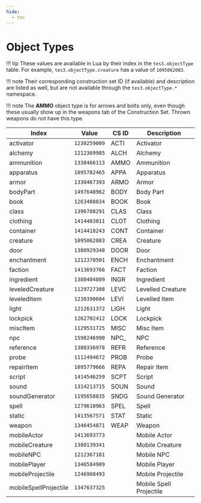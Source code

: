 ```yaml
---
hide:
  - toc
---
```


# Object Types

!!! tip
	These values are available in Lua by their index in the `tes3.objectType` table. For example, `tes3.objectType.creature` has a value of `1095062083`.

!!! note
	Their corresponding construction set ID (if available) and description are listed as well, but are not available through the `tes3.objectType.*` namespace.

!!! note
	The **AMMO** object type is for arrows and bolts only, even though these usually show up in the weapons tab of the Construction Set. Thrown weapons do not have this type.

Index                 | Value        | CS ID   | Description
--------------------- | ------------ | ------- | -----------------------
activator             | `1230259009` | ACTI    | Activator
alchemy               | `1212369985` | ALCH    | Alchemy
ammunition            | `1330466113` | AMMO    | Ammunition
apparatus             | `1095782465` | APPA    | Apparatus
armor                 | `1330467393` | ARMO    | Armor
bodyPart              | `1497648962` | BODY    | Body Part
book                  | `1263488834` | BOOK    | Book
class                 | `1396788291` | CLAS    | Class
clothing              | `1414483011` | CLOT    | Clothing
container             | `1414418243` | CONT    | Container
creature              | `1095062083` | CREA    | Creature
door                  | `1380929348` | DOOR    | Door
enchantment           | `1212370501` | ENCH    | Enchantment
faction               | `1413693766` | FACT    | Faction
ingredient            | `1380404809` | INGR    | Ingredient
leveledCreature       | `1129727308` | LEVC    | Levelled Creature
leveledItem           | `1230390604` | LEVI    | Levelled Item
light                 | `1212631372` | LIGH    | Light
lockpick              | `1262702412` | LOCK    | Lockpick
miscItem              | `1129531725` | MISC    | Misc Item
npc                   | `1598246990` | NPC_    | NPC
reference             | `1380336978` | REFR    | Reference
probe                 | `1112494672` | PROB    | Probe
repairItem            | `1095779666` | REPA    | Repair Item
script                | `1414546259` | SCPT    | Script
sound                 | `1314213715` | SOUN    | Sound
soundGenerator        | `1195658835` | SNDG    | Sound Generator
spell                 | `1279610963` | SPEL    | Spell
static                | `1413567571` | STAT    | Static
weapon                | `1346454871` | WEAP    | Weapon
mobileActor           | `1413693773` |         | Mobile Actor
mobileCreature        | `1380139341` |         | Mobile Creature
mobileNPC             | `1212367181` |         | Mobile NPC
mobilePlayer          | `1346584909` |         | Mobile Player
mobileProjectile      | `1246908493` |         | Mobile Projectile
mobileSpellProjectile | `1347637325` |         | Mobile Spell Projectile